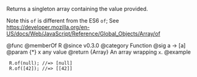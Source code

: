 Returns a singleton array containing the value provided.

Note this `of` is different from the ES6 `of`; See
https://developer.mozilla.org/en-US/docs/Web/JavaScript/Reference/Global_Objects/Array/of

@func
@memberOf R
@since v0.3.0
@category Function
@sig a -> [a]
@param {*} x any value
@return {Array} An array wrapping `x`.
@example

     R.of(null); //=> [null]
     R.of([42]); //=> [[42]]
